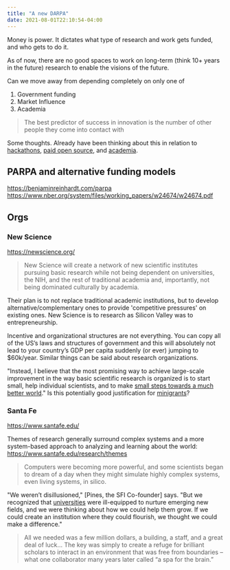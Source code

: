 ```yaml
---
title: "A new DARPA"
date: 2021-08-01T22:10:54-04:00
---
```


Money is power. It dictates what type of research and work gets funded, and who gets to do it. 

As of now, there are no good spaces to work on long-term (think 10+ years in the future) research to enable the visions of the future.

Can we move away from depending completely on only one of 
1. Government funding
2. Market Influence
3. Academia

> The best predictor of success in innovation is the number of other people they come into contact with

Some thoughts. Already have been thinking about this in relation to [hackathons](posts/hackathons.md), [paid open source](posts/paid-open-source.md), and [academia](thoughts/academia.md).

## PARPA and alternative funding models
https://benjaminreinhardt.com/parpa
https://www.nber.org/system/files/working_papers/w24674/w24674.pdf

## Orgs
### New Science
https://newscience.org/

> New Science will create a network of new scientific institutes pursuing basic research while not being dependent on universities, the NIH, and the rest of traditional academia and, importantly, not being dominated culturally by academia.

Their plan is to not replace traditional academic institutions, but to develop alternative/complementary ones to provide 'competitive pressures' on existing ones. New Science is to research as Silicon Valley was to entrepreneurship.

Incentive and organizational structures are not everything.  You can copy all of the US’s laws and structures of government and this will absolutely not lead to your country’s GDP per capita suddenly (or ever) jumping to $60k/year. Similar things can be said about research organizations.

"Instead, I believe that the most promising way to achieve large-scale improvement in the way basic scientific research is organized is to start small, help individual scientists, and to make [small steps towards a much better world](https://marginalrevolution.com/)." Is this potentially good justification for [minigrants](thoughts/project-list.md)?

### Santa Fe
https://www.santafe.edu/

Themes of research generally surround complex systems and a more system-based approach to analyzing and learning about the world: https://www.santafe.edu/research/themes

> Computers were becoming more powerful, and some scientists began to dream of a day when they might simulate highly complex systems, even living systems, in silico.

"We weren’t disillusioned," [Pines, the SFI Co-founder] says. "But we recognized that [universities](thoughts/academia.md) were ill-equipped to nurture emerging new fields, and we were thinking about how we could help them grow. If we could create an institution where they could flourish, we thought we could make a difference."

> All we needed was a few million dollars, a building, a staff, and a great deal of luck... The key was simply to create a refuge for brilliant scholars to interact in an environment that was free from boundaries – what one collaborator many years later called “a spa for the brain.”

